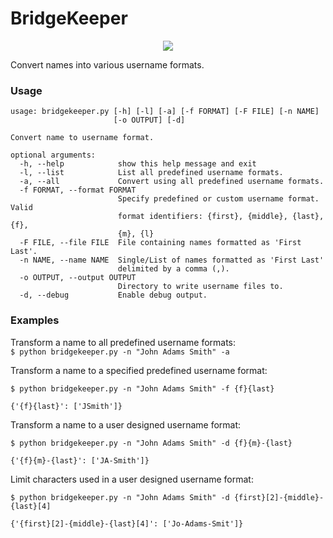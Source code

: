 # BridgeKeeper

<p align="center"><img src="https://media.giphy.com/media/e9aSISpSTtU4w/giphy.gif"></p>

Convert names into various username formats.

### Usage

```
usage: bridgekeeper.py [-h] [-l] [-a] [-f FORMAT] [-F FILE] [-n NAME]
                       [-o OUTPUT] [-d]

Convert name to username format.

optional arguments:
  -h, --help            show this help message and exit
  -l, --list            List all predefined username formats.
  -a, --all             Convert using all predefined username formats.
  -f FORMAT, --format FORMAT
                        Specify predefined or custom username format. Valid
                        format identifiers: {first}, {middle}, {last}, {f},
                        {m}, {l}
  -F FILE, --file FILE  File containing names formatted as 'First Last'.
  -n NAME, --name NAME  Single/List of names formatted as 'First Last'
                        delimited by a comma (,).
  -o OUTPUT, --output OUTPUT
                        Directory to write username files to.
  -d, --debug           Enable debug output.
```

### Examples

Transform a name to all predefined username formats:<br>
`$ python bridgekeeper.py -n "John Adams Smith" -a`

Transform a name to a specified predefined username format:<br>
```
$ python bridgekeeper.py -n "John Adams Smith" -f {f}{last}

{'{f}{last}': ['JSmith']}
```

Transform a name to a user designed username format:<br>
```
$ python bridgekeeper.py -n "John Adams Smith" -d {f}{m}-{last}

{'{f}{m}-{last}': ['JA-Smith']}
```

Limit characters used in a user designed username format:<br>
```
$ python bridgekeeper.py -n "John Adams Smith" -d {first}[2]-{middle}-{last}[4]

{'{first}[2]-{middle}-{last}[4]': ['Jo-Adams-Smit']}
```
